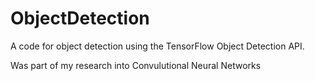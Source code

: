 # ObjectDetection

A code for object detection using the TensorFlow Object Detection API.

Was part of my research into Convulutional Neural Networks
